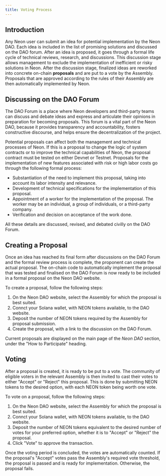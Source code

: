 ```yaml
---
title: Voting Process
---
```


## Introduction

Any Neon user can submit an idea for potential implementation by the Neon DAO. Each idea is included in the list of promising solutions and discussed on the DAO forum. After an idea is proposed, it goes through a formal life cycle of technical reviews, research, and discussions. This discussion stage allows management to exclude the implementation of inefficient or risky solutions in Neon. After the discussion stage, finalized ideas are reworked into concrete on-chain **proposals** and are put to a vote by the Assembly. Proposals that are approved according to the rules of their Assembly are then automatically implemented by Neon.

## Discussing on the DAO Forum

The DAO Forum is a place where Neon developers and third-party teams can discuss and debate ideas and express and articulate their opinions in preparation for becoming proposals. This forum is a vital part of the Neon DAO, because it provides transparency and accountability, fosters constructive discourse, and helps ensure the decentralization of the project. 

Potential proposals can affect both the management and technical processes of Neon. If this is a proposal to change the logic of system contracts or to improve the technical capabilities of Neon, the proposal contract must be tested on either Devnet or Testnet. Proposals for the implementation of new features associated with risk or high labor costs go through the following formal process:

  * Substantiation of the need to implement this proposal, taking into account its labor intensity and relevance.
  * Development of technical specifications for the implementation of this proposal.
  * Appointment of a worker for the implementation of the proposal. The worker may be an individual, a group of individuals, or a third-party company.
  * Verification and decision on acceptance of the work done.

All these details are discussed, revised, and debated civilly on the DAO Forum.


## Creating a Proposal

Once an idea has reached its final form after discussions on the DAO Forum and the formal review process is complete, the proponent can create the actual proposal. The on-chain code to automatically implement the proposal that was tested and finalised on the DAO Forum is now ready to be included in a formal proposal on the Neon DAO website.

To create a proposal, follow the following steps:

1. On the Neon DAO website, select the Assembly for which the proposal is best suited.
2. Connct your Solana wallet, with NEON tokens available, to the DAO website.
3. Deposit the number of NEON tokens required by the Assembly for proposal submission.
4. Create the proposal, with a link to the discussion on the DAO Forum.

Current proposals are displayed on the main page of the *Neon DAO* section, under the "How to Participate" heading.


## Voting

After a proposal is created, it is ready to be put to a vote. The community of eligible voters in the relevant Assembly is then invited to cast their votes to either "Accept" or "Reject" this proposal. This is done by submitting NEON tokens to the desired option, with each NEON token being worth one vote.

To vote on a proposal, follow the following steps:

1. On the Neon DAO website, select the Assembly for which the proposal is best suited.
2. Connct your Solana wallet, with NEON tokens available, to the DAO website.
3. Deposit the number of NEON tokens equivalent to the desired number of votes for your preferred option, whether it is to "Accept" or "Reject" the proposal.
4. Click "Vote" to approve the transaction.

Once the voting period is concluded, the votes are automatically counted. If the proposal's "Accept" votes pass the Assembly's required vote threshold, the proposal is passed and is ready for implementation. Otherwise, the proposal fails.

<!-- ------------------------ -->
<!-- Below should be merged as soon as the Governance UI is ready -->

<!-- ## Using the Governance User Interface

The Neon Governance application is an open-source service designed to provide a convenient forum for submitting proposals to improve Neon EVM and for voting on the acceptance of these proposals.

Any Neon user can submit a proposal to improve the Neon EVM governance, but only stakeholders can make the final decision on whether to implement the proposal or not. Submitting proposals and voting on them are carried out using the Neon Governance application.

### Governance UI Features in the Neon Project Improvements

The purpose of Governance UI is to:
  * Store proposals and their related votes in the network's state.
  * Increase the decentralization of governance through decision-making by majority vote.
  * Avoid imposing ideas or their implementations.
  * Eliminate the adoption of ambitious decisions, the implementation of which is associated with high risk.

## General Statements for Stakeholders

  * Members must not threaten other members.
  * No member should improperly influence the vote of another.
  * Members agree to hold software developers harmless for unintentional mistakes made by them in the expression of contractual intent, whether or not said mistakes were due to actual or perceived negligence.

## Proposal Submission Procedure

> Currently, the procedure for submitting and considering proposals is being finalized and therefore some actions may differ from the ones described below. If you encounter an issue, feel free to contact *community* for help.

### Posting an Article on the Neon Forum
The first thing to do is to go to the [Neon forum](https://forum.neon-labs.org) and post an article describing your proposal. If you are not yet registered, you must do so. Then click `New Topic` and put your content in the pop-up window.

<div className='neon-img-box-600' style={{textAlign: 'center'}}>

![](./img/govern-ui-1.png)

</div>

The topic of your proposal should concern Neon EVM governance. Proposal content may contain a textual description of your idea, illustrations, and links to your prepared and tested program code. If you have the code, you must provide brief instructions for installing it and checking the features that it performs.

Here is an example of the article "Execute new proposal" published on the forum:

<div className='neon-img-box-600' style={{textAlign: 'center'}}>

![](./img/govern-ui-2.png)

</div>

### Submitting a Proposal to Neon Governance

If after being discussed on the forum, an article receives positive reviews, it can be submitted for consideration to stakeholders. Currently, only the Neon EVM network administrator can register a submission in Governance UI. The author of the article should notify the administrator of the intention to create a proposal.

The proposal should match the recommended template and contain the following fields:
  * `Summary` — a brief description
  * `Instructions` — the sequence of actions for installing and running program code, if it is in the proposal.
  * `Discussion` — feedback and comments from stakeholders

Once the proposal is registered in Governance UI, a new line with data about it will appear in the list of [Governance Proposals](https://governance.neon-labs.org).

<div className='neon-img-width-600' style={{textAlign: 'center'}}>

![](./img/govern-ui-3.png)

</div>

### Monitoring the Status of the Submitted Proposal
The page [Governance Proposals](https://governance.neon-labs.org) contains the list of all proposals, including their names, identifiers, and current states. Authors have the ability to track the status of their proposals and monitor the voting processes. To get up-to-date information about the proposal, click on its status field.

As an example, the following figure shows the page containing detailed information about the "Execute new proposal" with the status `Voting`.

<div className='neon-img-width-600' style={{textAlign: 'center'}}>

![](./img/govern-ui-4.png)

</div>

Page fields and their functional meanings:

  1. Reverse arrow icon — by clicking on it you go to the `Governance Proposals` page
  2. `Proposer` — public key of the proposer
  3. Name of the proposal
  4. Current status of the proposal
  5. Proposal ID in Neon Governance
  6. The date of the last vote, after which no votes are accepted
  7. `See in forum` — link to forum post for further discussion
  8. Voting scale, visually displaying the voting process. It also displays the percentage of `Approve` and `Deny` votes scored.
  9. `Approval quorum` — displays the percentage of votes required to approve a proposal and the minimum number of approve votes required. Once the approval quorum is greater than or equal to the specified value, the proposal is eligible to pass.
  10. `Cast your vote` — button to open the pop-up voting window. Only stakeholders are allowed to vote.
  11. `Approvals` — list of voters with their votes given. The first numeric value means the number of stakeholders who voted `Approve`. The second numeric value means the total number of stakeholders who have the right to vote.

Here is the list of possible states of proposals and their functional meaning:
  * `Draft` — The proposal is in the preparation stage.
  * `Voting` — Stakeholders are voting to accept the proposal.
  * `Cancelled` — The proposal was not approved on the forum.
  * `Execution errors` — Attempting to execute the program code attached to the proposal ended with an error.
  * `Defeated` — The number of `Deny` votes was at least 50% of the total number of stakeholders allowed to vote.
  * `Approved` — The number of `Approve` votes has reached the `Approval quorum` threshold.
  * `Succeeded` — The proposal was approved but not yet implemented.
  * `Completed` — The proposal was approved and has been implemented.
  * `Voting ended` — The time allotted for voting has expired.

### Stakeholder Voting
If you are a stakeholder and you are allowed to vote, you should be here. Others can skip this section.

You should first open the list of proposals to view their current status, and select the proposal with `Voting` that you wish to vote on or view. The voting progress page will open.

<div className='neon-img-width-600' style={{textAlign: 'center'}}>

![](./img/govern-ui-5.png)

</div>

Then you should click `See in forum` to view the content of the proposal. To vote on the proposal, you must click `Cast your vote`. A pop-up box will appear.

<div className='neon-img-width-600' style={{textAlign: 'center'}}>

![](./img/govern-ui-6.png)

</div>

 Click `Approve` or `Decline` to vote on the proposal. Next, you will be asked to confirm and you will have the option to add a message to your vote.

## General Definitions/Terminology
Understanding Neon's Governance structure requires one to know some niche terminology. The following are some of the more common terms used in reference to Neon Governance:

### Voting
**Voting**, in the context of Neon Governance, is the act of staking NEON tokens to either support or oppose a proposal. In general, the more tokens one stakes, the more power their vote has; however, the precise vote weight of each token varies, and can take into account factors such as the vesting period of the tokens as well as the percentage of the total token supply.

### Proposal
A **Proposal** is a request for a particular change to something in the Neon ecosystem. Each DAO authority over a certain area of this ecosystem, and a proposal in any given DAO cannot involve a change to anything that DAO does not have authority to change. For example, the Grants DAO will only publish proposals that are related to the creation and distribution of grants and rewards.

### Pass Threshold
The **Pass Threshold** is the minimum token proportion that must be submitted in support of the proposal, expressed as a percentage of the total NEON token supply. For example, proposals submitted to the Community DAO have a 1% pass threshold, so the votes in favour of the proposal must comprise more than 1% of the total supply of NEON tokens. In addition to meeting the pass threshold, a proposal must have the majority of the votes be in support in order to be accepted.

### Voting Period
The **Voting Period** is the amount of time eligible token holders have to cast their vote on a particular proposal. After this point, votes can no longer be submitted.

### Hold-up Period
The **Hold-up Period** is the minimum amount of time that must pass between the approval of a proposal and its implementation. This delay allows for voters to unstake their tokens if they change their mind regarding the proposal's implementation. If enough voters withdraw their votes in support of the proposal that the pass threshold is no longer met, the proposal will be rejected - even if it had been accepted previously.

### Proposal Creation Threshold
In order to submit a proposal to a DAO, a user must stake a minimum amount of NEON tokens - this is known as the **Proposal Creation Threshold**. For example, to submit a proposal to the Emergency DAO, the proponent must stake at least 2*10<sup>3</sup> NEON, which is 0.0003% of the total token supply. This threshold discourages frivolous proposals and ensures that proponents have invested in their proposal's success.

## Technical Implementation
The Governance UI is based on [SPL Governance](https://github.com/solana-labs/solana-program-library/tree/master/governance), a versatile DAO creation tool for the Solana blockchain.

This program allows for the customisation of the following parameters:

* Pass threshold
* Voting period
* Hold up period
* Vote weight calculation (e.g. percentage of total supply, based on vested tokens)
* Whether to allow voting using a portion of vested tokens

## Scenarios: Using the Governance UI

View locked tokens amount
Add tokens to Deposit
Withdraw tokens
Create proposal
Vote for proposal
Execute proposal
Sign up for notifications

## Quorum Criteria

This program allows for the customization of the following parameters:
* Pass threshold to accept a proposal
* Voting period
* Hold up period - the minimum time before executing an approved proposal
* Vote weight calculation (e.g. percentage of total supply, based on vested tokens)
* Whether to allow voting using a portion of vested tokens -->
